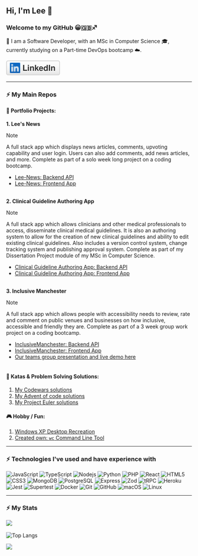 <link href="style.css" rel="stylesheet"></link>

## Hi, I'm Lee 👋

### Welcome to my GitHub 😀🇬🇧♐️

🎯 I am a Software Developer, with an MSc in Computer Science 🎓, currently studying on a Part-time DevOps bootcamp ☁️.

<p align="left">
	<a href="https://www.linkedin.com/in/leekirkham/"><img src="imgs/linkedin.svg" alt="LinkedIn"></a>
</p>

---
### ⚡ My Main Repos

#### 💼 Portfolio Projects:

<strong> 1. Lee's News</strong>
<br />
> [!NOTE]  
> A full stack app which displays news articles, comments, upvoting capability and user login. Users can also add comments, add news articles, and more. Complete as part of a solo week long project on a coding bootcamp.

- <a href="https://github.com/leekli/nc-news-backend">Lee-News: Backend API</a><br />
- <a href="https://github.com/leekli/nc-news-frontend">Lee-News: Frontend App</a>
<br /><br />

<strong> 2. Clinical Guideline Authoring App</strong>
<br />

> [!NOTE]  
> A full stack app which allows clinicians and other medical professionals to access, disseminate clinical medical guidelines. It is also an authoring system to allow for the creation of new clinical guidelines and ability to edit existing clinical guidelines. Also includes a version control system, change tracking system and publishing approval system. Complete as part of my Dissertation Project module of my MSc in Computer Science.

- <a href="https://github.com/leekli/clinical-guideline-app-BE">Clinical Guideline Authoring App: Backend API</a><br />
- <a href="https://github.com/leekli/clinical-guideline-app-FE">Clinical Guideline Authoring App: Frontend App</a>
<br /><br />

<strong> 3. Inclusive Manchester</strong>
<br />

> [!NOTE]  
> A full stack app which allows people with accessibility needs to review, rate and comment on public venues and businesses on how inclusive, accessible and friendly they are. Complete as part of a 3 week group work project on a coding bootcamp.

- <a href="https://github.com/leekli/AccessApp-Backend">InclusiveManchester: Backend API</a><br />
- <a href="https://github.com/leekli/AccessApp-Frontend">InclusiveManchester: Frontend App</a><br />
- <a href="https://northcoders.com/projects/march-2022/inclusive-manchester">Our teams group presentation and live demo here</a>
<br /><br />

#### 🧠 Katas & Problem Solving Solutions:

1. [My Codewars solutions](https://github.com/leekli/codewars-my-solutions)
3. [My Advent of code solutions](https://github.com/leekli/aoc2022)
4. [My Project Euler solutions](https://github.com/leekli/project-euler)


#### 🎮 Hobby / Fun:

1. [Windows XP Desktop Recreation](https://github.com/leekli/windows-desktop-fun)
2. [Created own: `wc` Command Line Tool](https://github.com/leekli/wc-recreation)

---

### ⚡ Technologies I've used and have experience with

![JavaScript](https://img.shields.io/badge/-JavaScript-black?style=flat-square&logo=javascript)
![TypeScript](https://img.shields.io/badge/-JavaScript-black?style=flat-square&logo=typescript)
![Nodejs](https://img.shields.io/badge/-Nodejs-black?style=flat-square&logo=Node.js)
![Python](https://img.shields.io/badge/-Python-black?style=flat-square&logo=Python)
![PHP](https://img.shields.io/badge/-PHP-black?style=flat-square&logo=PHP)
![React](https://img.shields.io/badge/-React-black?style=flat-square&logo=react)
![HTML5](https://img.shields.io/badge/-HTML5-E34F26?style=flat-square&logo=html5&logoColor=white)
![CSS3](https://img.shields.io/badge/-CSS3-1572B6?style=flat-square&logo=css3)
![MongoDB](https://img.shields.io/badge/-MongoDB-black?style=flat-square&logo=mongodb)
![PostgreSQL](https://img.shields.io/badge/-PostgreSQL-336791?style=flat-square&logo=postgresql)
![Express](https://img.shields.io/badge/-Express-black?style=flat-square&logo=express)
![Zod](https://img.shields.io/badge/-Zod-black?style=flat-square&logo=zod)
![tRPC](https://img.shields.io/badge/-tRPC-black?style=flat-square&logo=trpc)
![Heroku](https://img.shields.io/badge/-Heroku-430098?style=flat-square&logo=heroku)
![Jest](https://img.shields.io/badge/-Jest-black?style=flat-square&logo=jest)
![Supertest](https://img.shields.io/badge/-Supertest-black?style=flat-square&logo=supertest)
![Docker](https://img.shields.io/badge/-Docker-black?style=flat-square&logo=docker)
![Git](https://img.shields.io/badge/-Git-black?style=flat-square&logo=git)
![GitHub](https://img.shields.io/badge/-GitHub-181717?style=flat-square&logo=github)
![macOS](https://img.shields.io/badge/-macOS-black?style=flat-square&logo=macos)
![Linux](https://img.shields.io/badge/-Linux-black?style=flat-square&logo=linux)

---
### ⚡ My Stats

<img src="https://github-readme-stats.vercel.app/api?username=leekli&show_icons=true&theme=algolia" width="400">

![Top Langs](https://github-readme-stats.vercel.app/api/top-langs/?username=leekli&hide=TeX&layout=compact)

<a href="https://www.codewars.com/users/leekli" target=”_blank”><img src="https://www.codewars.com/users/leekli/badges/large" /></a>
